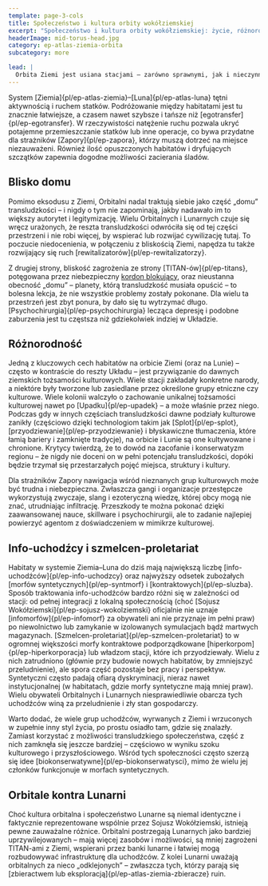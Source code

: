 ```yaml
---
template: page-3-cols
title: Społeczeństwo i kultura orbity wokółziemskiej
excerpt: "Społeczeństwo i kultura orbity wokółziemskiej: życie, różnorodność, wykluczenie"
headerImage: mid-torus-head.jpg
category: ep-atlas-ziemia-orbita
subcategory: more

lead: |
  Orbita Ziemi jest usiana stacjami – zarówno sprawnymi, jak i nieczynnymi. Łącznie mieszka tu nawet trzy miliony transludzi, rozproszonych po setkach różnych habitatów. Zakres tych miejsc jest szeroki: od ciasnych i archaicznych [puszek]{pl/ep-puszka} z początków programów kosmicznych, przez zatłoczone [cylindry O’Neilla]{pl/ep-cylinder-oneilla} i [torusy]{pl/ep-torus}, po monolityczne orbitalne fabryki. 
---
```

System [Ziemia]{pl/ep-atlas-ziemia}–[Luna]{pl/ep-atlas-luna} tętni aktywnością i ruchem statków. Podróżowanie między habitatami jest tu znacznie łatwiejsze, a czasem nawet szybsze i tańsze niż [egotransfer]{pl/ep-egotransfer}. W rzeczywistości natężenie ruchu pozwala ukryć potajemne przemieszczanie statków lub inne operacje, co bywa przydatne dla strażników [Zapory]{pl/ep-zapora}, którzy muszą dotrzeć na miejsce niezauważeni. Również ilość opuszczonych habitatów i dryfujących szczątków zapewnia dogodne możliwości zacierania śladów.

## Blisko domu
Pomimo eksodusu z Ziemi, Orbitalni nadal traktują siebie jako część „domu” transludzkości – i nigdy o tym nie zapominają, jakby nadawało im to większy autorytet i legitymizację. Wielu Orbitalnych i Lunarnych czuje się wręcz urażonych, że reszta transludzkości odwróciła się od tej części przestrzeni i nie robi więcej, by wspierać lub rozwijać cywilizację tutaj. To poczucie niedocenienia, w połączeniu z bliskością Ziemi, napędza tu także rozwijający się ruch [rewitalizatorów]{pl/ep-rewitalizatorzy}.

Z drugiej strony, bliskość zagrożenia ze strony [TITAN-ów]{pl/ep-titans}, potęgowana przez niebezpieczny [kordon blokujący](#), oraz nieustanna obecność „domu” – planety, którą transludzkość musiała opuścić – to bolesna lekcja, że nie wszystkie problemy zostały pokonane. Dla wielu ta przestrzeń jest zbyt ponura, by dało się tu wytrzymać długo. [Psychochirurgia]{pl/ep-psychochirurgia} lecząca depresję i podobne zaburzenia jest tu częstsza niż gdziekolwiek indziej w Układzie.

## Różnorodność
Jedną z kluczowych cech habitatów na orbicie Ziemi (oraz na Lunie) – często w kontraście do reszty Układu – jest przywiązanie do dawnych ziemskich tożsamości kulturowych. Wiele stacji zakładały konkretne narody, a niektóre były tworzone lub zasiedlane przez określone grupy etniczne czy kulturowe. Wiele kolonii walczyło o zachowanie unikalnej tożsamości kulturowej nawet po [Upadku]{pl/ep-upadek} – a może właśnie przez niego. Podczas gdy w innych częściach transludzkości dawne podziały kulturowe zanikły (częściowo dzięki technologiom takim jak [Splot]{pl/ep-splot}, [przyodziewanie]{pl/ep-przyodziewanie} i błyskawiczne tłumaczenia, które łamią bariery i zamknięte tradycje), na orbicie i Lunie są one kultywowane i chronione. Krytycy twierdzą, że to dowód na zacofanie i konserwatyzm regionu – że nigdy nie doceni on w pełni potencjału transludzkości, dopóki będzie trzymał się przestarzałych pojęć miejsca, struktury i kultury.

Dla strażników Zapory nawigacja wśród nieznanych grup kulturowych może być trudna i niebezpieczna. Zwłaszcza gangi i organizacje przestępcze wykorzystują zwyczaje, slang i ezoteryczną wiedzę, której obcy mogą nie znać, utrudniając infiltrację. Przeszkody te można pokonać dzięki zaawansowanej nauce, skillware i psychochirurgii, ale to zadanie najlepiej powierzyć agentom z doświadczeniem w mimikrze kulturowej.

## Info-uchodźcy i szmelcen-proletariat
Habitaty w systemie Ziemia–Luna do dziś mają największą liczbę [info-uchodźców]{pl/ep-info-uchodzcy} oraz najwyższy odsetek zubożałych [morfów syntetycznych]{pl/ep-syntmorf} i [kontraktowych]{pl/ep-sluzba}. Sposób traktowania info-uchodźców bardzo różni się w zależności od stacji: od pełnej integracji z lokalną społecznością (choć [Sojusz Wokółziemski]{pl/ep-sojusz-wokolziemski} oficjalnie nie uznaje [infomorfów]{pl/ep-infomorf} za obywateli ani nie przyznaje im pełni praw) po niewolnictwo lub zamykanie w izolowanych symulacjach bądź martwych magazynach. [Szmelcen-proletariat]{pl/ep-szmelcen-proletariat} to w ogromnej większości morfy kontraktowe podporządkowane [hiperkorpom]{pl/ep-hiperkorporacja} lub władzom stacji, które ich przyodziewały. Wielu z nich zatrudniono (głównie przy budowie nowych habitatów, by zmniejszyć przeludnienie), ale spora część pozostaje bez pracy i perspektyw. Syntetyczni często padają ofiarą dyskryminacji, nieraz nawet instytucjonalnej (w habitatach, gdzie morfy syntetyczne mają mniej praw). Wielu obywateli Orbitalnych i Lunarnych niesprawiedliwie obarcza tych uchodźców winą za przeludnienie i zły stan gospodarczy.

Warto dodać, że wiele grup uchodźców, wyrwanych z Ziemi i wrzuconych w zupełnie inny styl życia, po prostu osiadło tam, gdzie się znalazły. Zamiast korzystać z możliwości transludzkiego społeczeństwa, część z nich zamknęła się jeszcze bardziej – częściowo w wyniku szoku kulturowego i przyszłościowego. Wśród tych społeczności często szerzą się idee [biokonserwatywne]{pl/ep-biokonserwatysci}, mimo że wielu jej członków funkcjonuje w morfach syntetycznych.

## Orbitale kontra Lunarni
Choć kultura orbitalna i społeczeństwo Lunarne są niemal identyczne i faktycznie reprezentowane wspólnie przez Sojusz Wokółziemski, istnieją pewne zauważalne różnice. Orbitalni postrzegają Lunarnych jako bardziej uprzywilejowanych – mają więcej zasobów i możliwości, są mniej zagrożeni TITAN-ami z Ziemi, wspierani przez banki lunarne i łatwiej mogą rozbudowywać infrastrukturę dla uchodźców. Z kolei Lunarni uważają orbitalnych za nieco „odklejonych” – zwłaszcza tych, którzy parają się [zbieractwem lub eksploracją]{pl/ep-atlas-ziemia-zbieracze} ruin.
